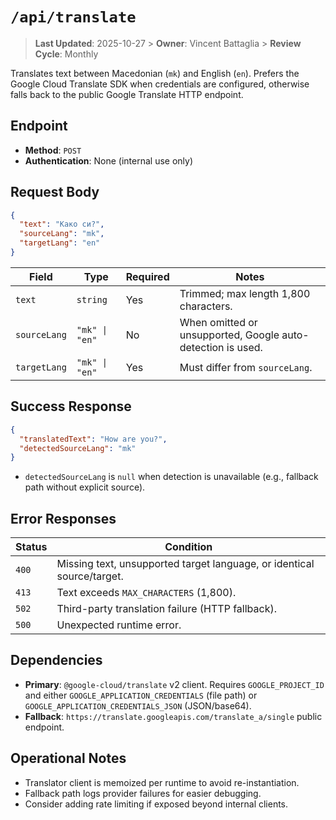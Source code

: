 # `/api/translate`

> **Last Updated**: 2025-10-27  > **Owner**: Vincent Battaglia  > **Review Cycle**: Monthly

Translates text between Macedonian (`mk`) and English (`en`). Prefers the Google Cloud Translate SDK when credentials are configured, otherwise falls back to the public Google Translate HTTP endpoint.

## Endpoint

- **Method**: `POST`
- **Authentication**: None (internal use only)

## Request Body

```json
{
  "text": "Како си?",
  "sourceLang": "mk",
  "targetLang": "en"
}
```

| Field | Type | Required | Notes |
| --- | --- | --- | --- |
| `text` | `string` | Yes | Trimmed; max length 1,800 characters. |
| `sourceLang` | `"mk" \| "en"` | No | When omitted or unsupported, Google auto-detection is used. |
| `targetLang` | `"mk" \| "en"` | Yes | Must differ from `sourceLang`. |

## Success Response

```json
{
  "translatedText": "How are you?",
  "detectedSourceLang": "mk"
}
```

- `detectedSourceLang` is `null` when detection is unavailable (e.g., fallback path without explicit source).

## Error Responses

| Status | Condition |
| --- | --- |
| `400` | Missing text, unsupported target language, or identical source/target. |
| `413` | Text exceeds `MAX_CHARACTERS` (1,800). |
| `502` | Third-party translation failure (HTTP fallback). |
| `500` | Unexpected runtime error. |

## Dependencies

- **Primary**: `@google-cloud/translate` v2 client. Requires `GOOGLE_PROJECT_ID` and either `GOOGLE_APPLICATION_CREDENTIALS` (file path) or `GOOGLE_APPLICATION_CREDENTIALS_JSON` (JSON/base64).
- **Fallback**: `https://translate.googleapis.com/translate_a/single` public endpoint.

## Operational Notes

- Translator client is memoized per runtime to avoid re-instantiation.
- Fallback path logs provider failures for easier debugging.
- Consider adding rate limiting if exposed beyond internal clients.
